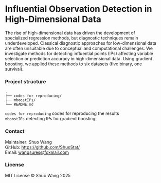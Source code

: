 # Influential Observation Detection in High-Dimensional Data  

The rise of high-dimensional data has driven the development of specialized regression methods, but diagnostic techniques remain underdeveloped. Classical diagnostic approaches for low-dimensional data are often unsuitable due to conceptual and computational challenges. We investigate methods for detecting influential points (IPs) affecting variable selection or prediction accuracy in high-dimensional data. Using gradient boosting, we applied these methods to six datasets (five binary, one survival). 


### Project structure  

```
.
├── codes for reproducing/
├── mboostIPs/
└── README.md
```

`codes for reproducing` codes for reproducing the results      
`mboostIPs` detecting IPs for gradient boosting  


### Contact

Maintainer: Shuo Wang  
GitHub: https://github.com/ShuoStat/  
Email: wangsures@foxmail.com  

### License

MIT License © Shuo Wang 2025


